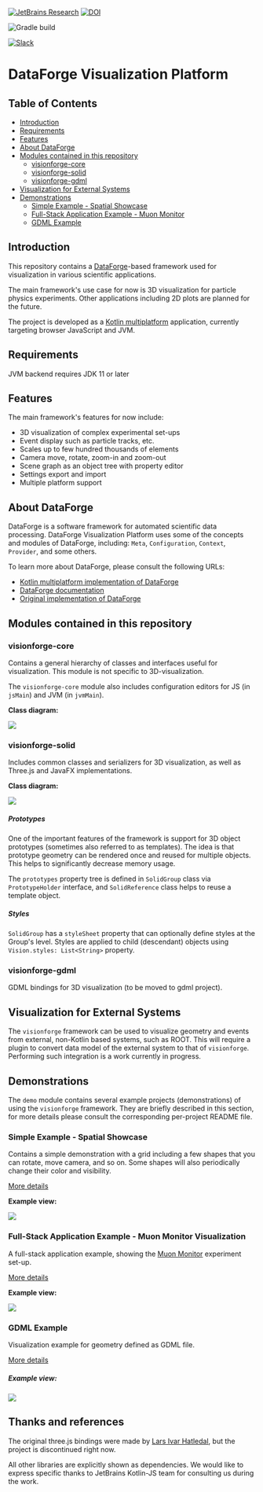[![JetBrains Research](https://jb.gg/badges/research.svg)](https://confluence.jetbrains.com/display/ALL/JetBrains+on+GitHub)
[![DOI](https://zenodo.org/badge/174502624.svg)](https://zenodo.org/badge/latestdoi/174502624)

![Gradle build](https://github.com/mipt-npm/visionforge/workflows/Gradle%20build/badge.svg)

[![Slack](https://img.shields.io/badge/slack-channel-green?logo=slack)](https://kotlinlang.slack.com/archives/CEXV2QWNM)

# DataForge Visualization Platform

## Table of Contents

* [Introduction](#introduction)
* [Requirements](#requirements)
* [Features](#features)
* [About DataForge](#about-dataforge)
* [Modules contained in this repository](#modules-contained-in-this-repository)
  * [visionforge-core](#visionforge-core)
  * [visionforge-solid](#visionforge-solid)
  * [visionforge-gdml](#visionforge-gdml)
* [Visualization for External Systems](#visualization-for-external-systems)  
* [Demonstrations](#demonstrations)
  * [Simple Example - Spatial Showcase](#simple-example---spatial-showcase)
  * [Full-Stack Application Example - Muon Monitor](#full-stack-application-example---muon-monitor-visualization)
  * [GDML Example](#gdml-example)


## Introduction

This repository contains a [DataForge](#about-dataforge)\-based framework 
used for visualization in various scientific applications. 

The main framework's use case for now is 3D visualization for particle physics experiments. 
Other applications including 2D plots are planned for the future.

The project is developed as a [Kotlin multiplatform](https://kotlinlang.org/docs/reference/multiplatform.html) 
application, currently targeting browser JavaScript and JVM.

## Requirements

JVM backend requires JDK 11 or later

## Features

The main framework's features for now include:
- 3D visualization of complex experimental set-ups
- Event display such as particle tracks, etc.
- Scales up to few hundred thousands of elements
- Camera move, rotate, zoom-in and zoom-out
- Scene graph as an object tree with property editor
- Settings export and import
- Multiple platform support

## About DataForge

DataForge is a software framework for automated scientific data processing. DataForge Visualization
Platform uses some of the concepts and modules of DataForge, including: `Meta`, `Configuration`, `Context`,
`Provider`, and some others.

To learn more about DataForge, please consult the following URLs:
 * [Kotlin multiplatform implementation of DataForge](https://github.com/mipt-npm/dataforge-core)  
 * [DataForge documentation](http://npm.mipt.ru/dataforge/) 
 * [Original implementation of DataForge](https://bitbucket.org/Altavir/dataforge/src/default/)


## Modules contained in this repository

### visionforge-core

Contains a general hierarchy of classes and interfaces useful for visualization. 
This module is not specific to 3D-visualization.

The `visionforge-core` module also includes configuration editors for JS (in `jsMain`) and JVM (in `jvmMain`).

**Class diagram:**

![](docs/resources/class-diag-core.png)


### visionforge-solid

Includes common classes and serializers for 3D visualization, as well as Three.js and JavaFX implementations.

**Class diagram:**

![](docs/resources/class-diag-solid.png)

##### Prototypes

One of the important features of the framework is support for 3D object prototypes (sometimes
also referred to as templates). The idea is that prototype geometry can be rendered once and reused 
for multiple objects. This helps to significantly decrease memory usage.

The `prototypes` property tree is defined in `SolidGroup` class via `PrototypeHolder` interface, and 
`SolidReference` class helps to reuse a template object.

##### Styles

`SolidGroup` has a `styleSheet` property that can optionally define styles at the Group's 
level. Styles are applied to child (descendant) objects using `Vision.styles: List<String>` property. 


### visionforge-gdml

GDML bindings for 3D visualization (to be moved to gdml project).


## Visualization for External Systems 

The `visionforge` framework can be used to visualize geometry and events from external,
non-Kotlin based systems, such as ROOT. This will require a plugin to convert data model
of the external system to that of `visionforge`. Performing such integration is a work
currently in progress.
 

## Demonstrations

The `demo` module contains several example projects (demonstrations) of using the `visionforge` framework.
They are briefly described in this section, for more details please consult the corresponding per-project
README file.

### Simple Example - Spatial Showcase

Contains a simple demonstration with a grid including a few shapes that you can rotate, move camera, and so on.
Some shapes will also periodically change their color and visibility.

[More details](demo/spatial-showcase/README.md)

**Example view:**

![](docs/resources/spatial-showcase.png)


### Full-Stack Application Example - Muon Monitor Visualization

A full-stack application example, showing the 
[Muon Monitor](http://npm.mipt.ru/en/projects/physics#mounMonitor) experiment set-up.

[More details](demo/muon-monitor/README.md)

**Example view:**

![](docs/resources/muon-monitor.png)


### GDML Example

Visualization example for geometry defined as GDML file. 

[More details](demo/gdml/README.md)

##### Example view:

![](docs/resources/gdml-demo.png)


## Thanks and references
The original three.js bindings were made by [Lars Ivar Hatledal](https://github.com/markaren), but the project is discontinued right now.

All other libraries are explicitly shown as dependencies. We would like to express specific thanks to JetBrains Kotlin-JS team for consulting us during the work.